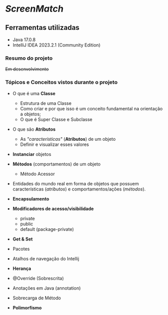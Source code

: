 # *ScreenMatch* #
## Ferramentas utilizadas ## 
* Java 17.0.8
* IntelliJ IDEA 2023.2.1 (Community Edition)

### Resumo do projeto ###

~~Em desenvolvimento~~


### Tópicos e Conceitos vistos durante o projeto ###

* O que é uma **Classe**
  * Estrutura de uma Classe
  * Como criar e por que isso é um conceito fundamental na orientação a objetos;
  * O que é Super Classe e  Subclasse
  
* O que são **Atributos**
  * As *"características"* (**Atributos**) de um objeto
  * Definir e visualizar esses valores
* **Instanciar** objetos
* **Métodos** (comportamentos) de um objeto
  * Método Acessor
* Entidades do mundo real em forma de objetos que possuem características (*atributos*) e comportamentos/ações (*métodos*).
* **Encapsulamento**
* **Modificadores de acesso/visibilidade**
  * private
  * public
  * default (package-private)
* **Get & Set**
* Pacotes
* Atalhos de navegação do Intellij
* **Herança**
* @Override (Sobrescrita)
* Anotações em Java (annotation)
* Sobrecarga de Método
* **Polimorfismo**

